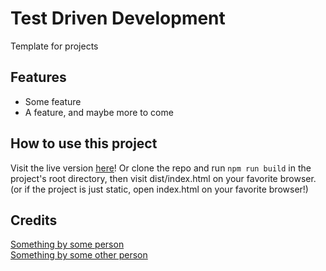 Test Driven Development
=======================

Template for projects

Features
--------

- Some feature
- A feature, and maybe more to come

How to use this project
-----------------------

Visit the live version [here]()! Or clone the repo and run `npm run build` in the project's root directory, then visit dist/index.html on your favorite browser. (or if the project is just static, open index.html on your favorite browser!)

Credits
-------

[Something by some person]()  
[Something by some other person]()
